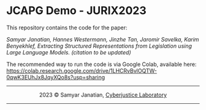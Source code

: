 # JCAPG Demo - JURIX2023

This repository contains the code for the paper:

*Samyar Janatian, Hannes Westermann, Jinzhe Tan, Jaromir Savelka, Karim Benyekhlef, Extracting Structured Representations from Legislation using Large Language Models. (citation to be updated)*

The recommended way to run the code is via Google Colab, available here:
https://colab.research.google.com/drive/1LHCRvBvlOQTW-0qwK3EUhJx8JqyXQo8s?usp=sharing

---

<div align="center">

2023 &copy; Samyar Janatian, [Cyberjustice Laboratory](https://www.cyberjustice.ca/credits/)

</div>

---
